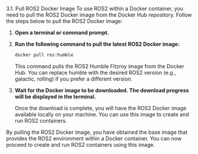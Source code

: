 3.1. Pull ROS2 Docker Image
To use ROS2 within a Docker container, you need to pull the ROS2 Docker image from the Docker Hub repository. Follow the steps below to pull the ROS2 Docker image:

1. **Open a terminal or command prompt.**

2. **Run the following command to pull the latest ROS2 Docker image:**

    ```bash
    docker pull ros:humble
    ```
    This command pulls the ROS2 Humble Fitzroy image from the Docker Hub. You can replace humble with the desired ROS2 version (e.g., galactic, rolling) if you prefer a different version.

3. **Wait for the Docker image to be downloaded. The download progress will be displayed in the terminal.**

    Once the download is complete, you will have the ROS2 Docker image available locally on your machine. You can use this image to create and run ROS2 containers.

By pulling the ROS2 Docker image, you have obtained the base image that provides the ROS2 environment within a Docker container. You can now proceed to create and run ROS2 containers using this image.